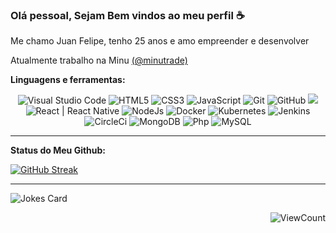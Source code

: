 ### Olá pessoal, Sejam Bem vindos ao meu perfil ☕

Me chamo Juan Felipe, tenho 25 anos e amo empreender e desenvolver

Atualmente trabalho  na Minu [(@minutrade)](https://github.com/Minutrade)

**Linguagens e ferramentas:**

<p align="center">

  <div align="center">
    <img alt="Visual Studio Code" src="https://img.icons8.com/fluent/48/000000/visual-studio-code-2019.png" />
    <img alt="HTML5" src="https://img.icons8.com/color/48/000000/html-5.png" />
    <img alt="CSS3" src="https://img.icons8.com/color/48/000000/css3.png" />
    <img alt="JavaScript" src="https://img.icons8.com/color/48/000000/javascript.png" />
    <img alt="Git" src="https://img.icons8.com/color/48/000000/git.png" />
    <img alt="GitHub" src="https://img.icons8.com/fluent/48/000000/github.png" />
    <img src="https://img.icons8.com/color/48/000000/gitlab.png"/>
    <img alt="React | React Native" src="https://img.icons8.com/color/48/000000/react-native.png" />
    <img alt="NodeJs" src="https://img.icons8.com/color/48/000000/nodejs.png"/>
    <img alt="Docker" src="https://img.icons8.com/color/48/000000/docker.png"/>
    <img alt="Kubernetes" src="https://img.icons8.com/color/48/000000/kubernetes.png"/>
    <img alt="Jenkins" src="https://img.icons8.com/color/48/000000/jenkins.png"/>
    <img alt="CircleCi" src="https://img.icons8.com/color/48/000000/circleci.png"/>
    <img alt="MongoDB" src="https://img.icons8.com/color/48/000000/mongodb.png"/>
    <img alt="Php" src="https://img.icons8.com/officel/48/000000/php-logo.png"/>
    <img alt="MySQL" src="https://img.icons8.com/ios-filled/48/4a90e2/mysql-logo.png"/>
  </div>
</p>

---

**Status do Meu Github:**

<p align="center">
  
  [![GitHub Streak](https://streak-stats.demolab.com?user=jfgarciadev&theme=merko&hide_border=true)](https://git.io/streak-stats)
  
  ---
  
  ![Jokes Card](https://readme-jokes.vercel.app/api)

</p>


<div align="right">
  
![ViewCount](https://views.whatilearened.today/views/github/jfgarciadev/QuintansC.svg)

</div>
